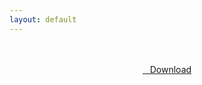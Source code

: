 ```yaml
---
layout: default
---
```


<br />

<br />

<center>
<a href="https://drive.google.com/uc?authuser=0&id=1QY2Sswiys6oDWEhPm0nY2B5fcmbKunVR&export=download" class="hbt"><i class="fa fa-chevron-down" aria-hidden="true"></i>&nbsp; &nbsp;Download</a>
</center><br />

<br />
